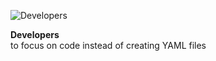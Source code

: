 ![Developers](/images/home/icon-tags.svg)

**Developers** \
to focus on code instead of creating YAML files
